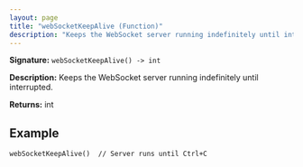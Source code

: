 ```yaml
---
layout: page
title: "webSocketKeepAlive (Function)"
description: "Keeps the WebSocket server running indefinitely until interrupted."
---
```


**Signature:** `webSocketKeepAlive() -> int`

**Description:** Keeps the WebSocket server running indefinitely until interrupted.

**Returns:** int

## Example

```osprey
webSocketKeepAlive()  // Server runs until Ctrl+C
```
